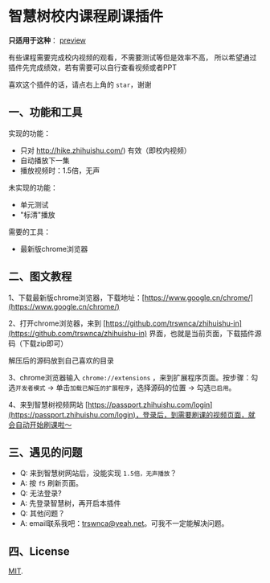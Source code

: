 # 智慧树校内课程刷课插件

**只适用于这种**： [preview](https://github.com/TRSWNCA/zhihuishu-in/blob/master/preview.png)

有些课程需要完成校内视频的观看，不需要测试等但是效率不高，
所以希望通过插件先完成绩效，若有需要可以自行查看视频或者PPT

喜欢这个插件的话，请点右上角的 `star`，谢谢




## 一、功能和工具

实现的功能：

- 只对 http://hike.zhihuishu.com/) 有效（即校内视频）
- 自动播放下一集
- 播放视频时：1.5倍，无声

未实现的功能：

- 单元测试
- "标清"播放

需要的工具：

- 最新版chrome浏览器

## 二、图文教程

1、下载最新版chrome浏览器，下载地址：[https://www.google.cn/chrome/](https://www.google.cn/chrome/)

2、打开chrome浏览器，来到 [https://github.com/trswnca/zhihuishu-in](https://github.com/trswnca/zhihuishu-in) 界面，也就是当前页面，下载插件源码（下载zip即可）

解压后的源码放到自己喜欢的目录

3、chrome浏览器输入 `chrome://extensions` ，来到扩展程序页面。按步骤：勾选`开发者模式` -> 单击`加载已解压的扩展程序`，选择源码的位置 -> 勾选`已启用`。


4、来到智慧树视频网站 [https://passport.zhihuishu.com/login](https://passport.zhihuishu.com/login)，登录后，到需要刷课的视频页面，就会自动开始刷课啦～

## 三、遇见的问题

- Q: 来到智慧树网站后，没能实现 `1.5倍，无声播放`？  
- A: 按 `f5` 刷新页面。  
- Q: 无法登录?  
- A: 先登录智慧树，再开启本插件  
- Q: 其他问题？  
- A: email联系我吧：trswnca@yeah.net。可我不一定能解决问题。  

## 四、License

[MIT](./LICENSE).

